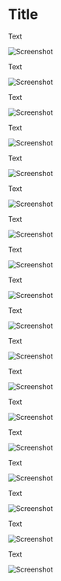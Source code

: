 # Title

Text

![Screenshot](images/Screenshot_1.png)


Text

![Screenshot](images/Screenshot_2.png)


Text

![Screenshot](images/Screenshot_3.png)


Text

![Screenshot](images/Screenshot_4.png)


Text

![Screenshot](images/Screenshot_5.png)


Text

![Screenshot](images/Screenshot_6.png)


Text

![Screenshot](images/Screenshot_7.png)


Text

![Screenshot](images/Screenshot_8.png)


Text

![Screenshot](images/Screenshot_9.png)


Text

![Screenshot](images/Screenshot_10.png)


Text

![Screenshot](images/Screenshot_11.png)


Text

![Screenshot](images/Screenshot_12.png)


Text

![Screenshot](images/Screenshot_13.png)


Text

![Screenshot](images/Screenshot_14.png)


Text

![Screenshot](images/Screenshot_15.png)


Text

![Screenshot](images/Screenshot_16.png)


Text

![Screenshot](images/Screenshot_17.png)


Text

![Screenshot](images/Screenshot_18.png)

